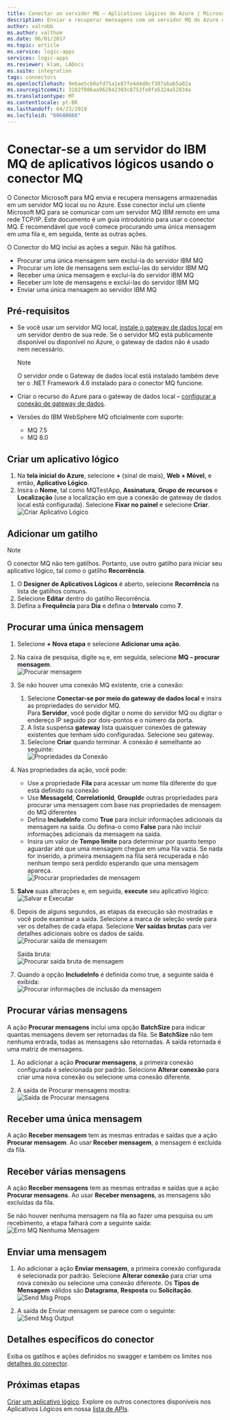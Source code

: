 ```yaml
---
title: Conectar ao servidor MQ – Aplicativos Lógicos do Azure | Microsoft Docs
description: Enviar e recuperar mensagens com um servidor MQ do Azure ou local e os Aplicativos Lógicos do Azure
author: valrobb
ms.author: valthom
ms.date: 06/01/2017
ms.topic: article
ms.service: logic-apps
services: logic-apps
ms.reviewer: klam, LADocs
ms.suite: integration
tags: connectors
ms.openlocfilehash: 9e6ae5cb0afd75a1e87fe4d4d0cf307abab5a02a
ms.sourcegitcommit: 3102f886aa962842303c8753fe8fa5324a52834a
ms.translationtype: MT
ms.contentlocale: pt-BR
ms.lasthandoff: 04/23/2019
ms.locfileid: "60688666"
---
```

# <a name="connect-to-an-ibm-mq-server-from-logic-apps-using-the-mq-connector"></a>Conectar-se a um servidor do IBM MQ de aplicativos lógicos usando o conector MQ

O Conector Microsoft para MQ envia e recupera mensagens armazenadas em um servidor MQ local ou no Azure. Esse conector inclui um cliente Microsoft MQ para se comunicar com um servidor MQ IBM remoto em uma rede TCP/IP. Este documento é um guia introdutório para usar o conector MQ. É recomendável que você comece procurando uma única mensagem em uma fila e, em seguida, tente as outras ações.

O Conector do MQ inclui as ações a seguir. Não há gatilhos.

- Procurar uma única mensagem sem excluí-la do servidor IBM MQ
- Procurar um lote de mensagens sem excluí-las do servidor IBM MQ
- Receber uma única mensagem e excluí-la do servidor IBM MQ
- Receber um lote de mensagens e excluí-las do servidor IBM MQ
- Enviar uma única mensagem ao servidor IBM MQ

## <a name="prerequisites"></a>Pré-requisitos

* Se você usar um servidor MQ local, [instale o gateway de dados local](../logic-apps/logic-apps-gateway-install.md) em um servidor dentro de sua rede. Se o servidor MQ está publicamente disponível ou disponível no Azure, o gateway de dados não é usado nem necessário.

    > [!NOTE]
    > O servidor onde o Gateway de dados local está instalado também deve ter o .NET Framework 4.6 instalado para o conector MQ funcione.

* Criar o recurso do Azure para o gateway de dados local – [configurar a conexão de gateway de dados](../logic-apps/logic-apps-gateway-connection.md).

* Versões do IBM WebSphere MQ oficialmente com suporte:
    * MQ 7.5
    * MQ 8.0

## <a name="create-a-logic-app"></a>Criar um aplicativo lógico

1. Na **tela inicial do Azure**, selecione **+** (sinal de mais), **Web + Móvel**, e então, **Aplicativo Lógico**.
2. Insira o **Nome**, tal como MQTestApp, **Assinatura**, **Grupo de recursos** e **Localização** (use a localização em que a conexão de gateway de dados local está configurada). Selecione **Fixar no painel** e selecione **Criar**.  
![Criar Aplicativo Lógico](media/connectors-create-api-mq/Create_Logic_App.png)

## <a name="add-a-trigger"></a>Adicionar um gatilho

> [!NOTE]
> O conector MQ não tem gatilhos. Portanto, use outro gatilho para iniciar seu aplicativo lógico, tal como o gatilho **Recorrência**.

1. O **Designer de Aplicativos Lógicos** é aberto, selecione **Recorrência** na lista de gatilhos comuns.
2. Selecione **Editar** dentro do gatilho Recorrência.
3. Defina a **Frequência** para **Dia** e defina o **Intervalo** como **7**.

## <a name="browse-a-single-message"></a>Procurar uma única mensagem
1. Selecione **+ Nova etapa** e selecione **Adicionar uma ação**.
2. Na caixa de pesquisa, digite `mq` e, em seguida, selecione **MQ – procurar mensagem**.  
![Procurar mensagem](media/connectors-create-api-mq/Browse_message.png)

3. Se não houver uma conexão MQ existente, crie a conexão:  

    1. Selecione **Conectar-se por meio do gateway de dados local** e insira as propriedades do servidor MQ.  
    Para **Servidor**, você pode digitar o nome do servidor MQ ou digitar o endereço IP seguido por dois-pontos e o número da porta.
    2. A lista suspensa **gateway** lista quaisquer conexões de gateway existentes que tenham sido configuradas. Selecione seu gateway.
    3. Selecione **Criar** quando terminar. A conexão é semelhante ao seguinte:  
    ![Propriedades da Conexão](media/connectors-create-api-mq/Connection_Properties.png)

4. Nas propriedades da ação, você pode:  

    * Use a propriedade **Fila** para acessar um nome fila diferente do que está definido na conexão
    * Use **MessageId**, **CorrelationId**, **GroupId**e outras propriedades para procurar uma mensagem com base nas propriedades de mensagem do MQ diferentes
    * Defina **IncludeInfo** como **True** para incluir informações adicionais da mensagem na saída. Ou defina-o como **False** para não incluir informações adicionais da mensagem na saída.
    * Insira um valor de **Tempo limite** para determinar por quanto tempo aguardar até que uma mensagem chegue em uma fila vazia. Se nada for inserido, a primeira mensagem na fila será recuperada e não nenhum tempo será perdido esperando que uma mensagem apareça.  
    ![Procurar propriedades de mensagem](media/connectors-create-api-mq/Browse_message_Props.png)

5. **Salve** suas alterações e, em seguida, **execute** seu aplicativo lógico:  
![Salvar e Executar](media/connectors-create-api-mq/Save_Run.png)

6. Depois de alguns segundos, as etapas da execução são mostradas e você pode examinar a saída. Selecione a marca de seleção verde para ver os detalhes de cada etapa. Selecione **Ver saídas brutas** para ver detalhes adicionais sobre os dados de saída.  
![Procurar saída de mensagem](media/connectors-create-api-mq/Browse_message_output.png)  

    Saída bruta:  
    ![Procurar saída bruta de mensagem](media/connectors-create-api-mq/Browse_message_raw_output.png)

7. Quando a opção **IncludeInfo** é definida como true, a seguinte saída é exibida:  
![Procurar informações de inclusão da mensagem](media/connectors-create-api-mq/Browse_message_Include_Info.png)

## <a name="browse-multiple-messages"></a>Procurar várias mensagens
A ação **Procurar mensagens** inclui uma opção **BatchSize** para indicar quantas mensagens devem ser retornadas da fila.  Se **BatchSize** não tem nenhuma entrada, todas as mensagens são retornadas. A saída retornada é uma matriz de mensagens.

1. Ao adicionar a ação **Procurar mensagens**, a primeira conexão configurada é selecionada por padrão. Selecione **Alterar conexão** para criar uma nova conexão ou selecione uma conexão diferente.

2. A saída de Procurar mensagens mostra:  
![Saída de Procurar mensagens](media/connectors-create-api-mq/Browse_messages_output.png)

## <a name="receive-a-single-message"></a>Receber uma única mensagem
A ação **Receber mensagem** tem as mesmas entradas e saídas que a ação **Procurar mensagem**. Ao usar **Receber mensagem**, a mensagem é excluída da fila.

## <a name="receive-multiple-messages"></a>Receber várias mensagens
A ação **Receber mensagens** tem as mesmas entradas e saídas que a ação **Procurar mensagens**. Ao usar **Receber mensagens**, as mensagens são excluídas da fila.

Se não houver nenhuma mensagem na fila ao fazer uma pesquisa ou um recebimento, a etapa falhará com a seguinte saída:  
![Erro MQ Nenhuma Mensagem](media/connectors-create-api-mq/MQ_No_Msg_Error.png)

## <a name="send-a-message"></a>Enviar uma mensagem
1. Ao adicionar a ação **Enviar mensagem**, a primeira conexão configurada é selecionada por padrão. Selecione **Alterar conexão** para criar uma nova conexão ou selecione uma conexão diferente. Os **Tipos de Mensagem** válidos são **Datagrama**, **Resposta** ou **Solicitação**.  
![Send Msg Props](media/connectors-create-api-mq/Send_Msg_Props.png)

2. A saída de Enviar mensagem se parece com o seguinte:  
![Send Msg Output](media/connectors-create-api-mq/Send_Msg_Output.png)

## <a name="connector-specific-details"></a>Detalhes específicos do conector

Exiba os gatilhos e ações definidos no swagger e também os limites nos [detalhes do conector](/connectors/mq/).

## <a name="next-steps"></a>Próximas etapas
[Criar um aplicativo lógico](../logic-apps/quickstart-create-first-logic-app-workflow.md). Explore os outros conectores disponíveis nos Aplicativos Lógicos em nossa [lista de APIs](apis-list.md).
